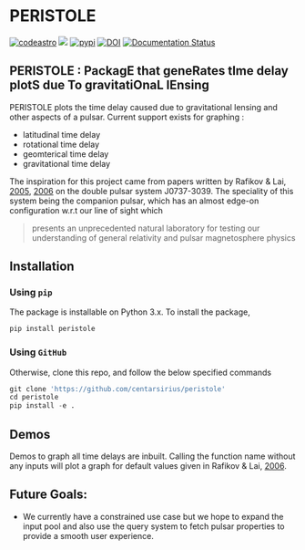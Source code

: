 # PERISTOLE

[![codeastro](https://img.shields.io/badge/Made%20at-Code/Astro-blueviolet.svg)](https://semaphorep.github.io/codeastro/)
![](https://img.shields.io/github/license/centarsirius/peristole)
[![pypi](https://img.shields.io/pypi/v/maglimit)](https://pypi.org/project/peristole/)
[![DOI](https://zenodo.org/badge/DOI/10.5281/zenodo.6744001.svg)](https://doi.org/10.5281/zenodo.6744001)
[![Documentation Status](https://readthedocs.org/projects/maglimit/badge/?version=latest)](https://maglimit.readthedocs.io/en/latest/?badge=latest)

## PERISTOLE : PackagE that geneRates tIme delay plotS due To gravitatiOnaL lEnsing

PERISTOLE plots the time delay caused due to gravitational lensing and other aspects of a pulsar. Current support exists for graphing :
- latitudinal time delay
- rotational time delay
- geomterical time delay
- gravitational time delay

The inspiration for this project came from papers written by Rafikov & Lai, [2005]( https://doi.org/10.1086/429146), [2006](https://doi.org/10.1086/500346) on the double pulsar system J0737-3039. The speciality of this system being the companion pulsar, which has an almost edge-on configuration w.r.t our line of sight which 
> presents an unprecedented natural laboratory for testing our understanding of general relativity and pulsar magnetosphere physics

## Installation

### Using `pip`
The package is installable on Python 3.x. To install the package,

```python
pip install peristole
```

### Using `GitHub`
Otherwise, clone this repo, and follow the below specified commands

```python
git clone 'https://github.com/centarsirius/peristole'
cd peristole
pip install -e .
```

 ## Demos
 Demos to graph all time delays are inbuilt. Calling the function name without any inputs will plot a graph for default values given in Rafikov & Lai, [2006](https://doi.org/10.1086/500346).


 ## Future Goals:
 - We currently have a constrained use case but we hope to expand the input pool and also use the query system to fetch pulsar properties to provide a smooth user experience. 